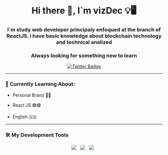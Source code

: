<div id='header' align='center'>
  <h1 align='center'>Hi there 👋, I`m vizDec 💡🖥</h1>
  <h3 align='center'>I`m study web developer principaly enfoqued at the branch of ReactJS. I have basic knowledge about blockchain technology and technical analized</h3>
  <h3>Always looking for something new to learn</h3>
</div>

<div id='badges' align='center'>
  <a href='https://twitter.com/_vizDec'>
    <img src='https://img.shields.io/twitter/url?label=%40_vizDec&logo=twitter&style=for-the-badge&url=https%3A%2F%2Ftwitter.com%2F_vizDec' alt='Twitter    Badge'>
  </a>
</div>

---

### 📌 Currently Learning About:

- Personal Brand 👨‍🎓

- React JS 🟢🟢

- English 🇬🇧

---

### 🛠 My Development Tools

<p align='center'>
  <img src="https://img.shields.io/badge/html5%20-%23e34f26.svg?&style=for-the-badge&logo=html5&logoColor=white" />&nbsp;&nbsp;
  <img src="https://img.shields.io/badge/css3%20-%231572B6.svg?&style=for-the-badge&logo=css3&logoColor=white" />&nbsp;&nbsp;
  <img src="https://img.shields.io/badge/javascript%20-%23F7DF1E.svg?&style=for-the-badge&logo=javascript&logoColor=white" />&nbsp;&nbsp;
</p>
